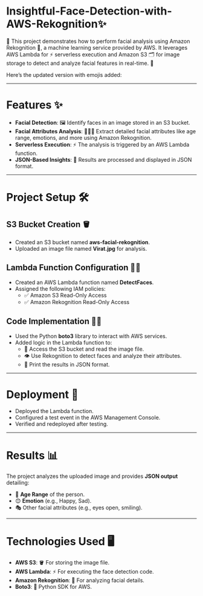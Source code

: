 # Insightful-Face-Detection-with-AWS-Rekognition✨

🚀 This project demonstrates how to perform facial analysis using Amazon Rekognition 🌟, a machine learning service provided by AWS. It leverages AWS Lambda for ⚡ serverless execution and Amazon S3 🗂️ for image storage to detect and analyze facial features in real-time. 🎯

Here’s the updated version with emojis added:  

---

# Features ✨  
- **Facial Detection**: 🖼️ Identify faces in an image stored in an S3 bucket.  
- **Facial Attributes Analysis**: 🧑‍🤝‍🧑 Extract detailed facial attributes like age range, emotions, and more using Amazon Rekognition.  
- **Serverless Execution**: ⚡ The analysis is triggered by an AWS Lambda function.  
- **JSON-Based Insights**: 📝 Results are processed and displayed in JSON format.  

---

# Project Setup 🛠️  

## S3 Bucket Creation 🪣  
- Created an S3 bucket named **aws-facial-rekognition**.  
- Uploaded an image file named **Virat.jpg** for analysis.  

## Lambda Function Configuration 🧑‍💻  
- Created an AWS Lambda function named **DetectFaces**.  
- Assigned the following IAM policies:  
  - ✅ Amazon S3 Read-Only Access  
  - ✅ Amazon Rekognition Read-Only Access  

## Code Implementation 🧑‍💻  
- Used the Python **boto3** library to interact with AWS services.  
- Added logic in the Lambda function to:  
  - 📂 Access the S3 bucket and read the image file.  
  - 👁️ Use Rekognition to detect faces and analyze their attributes.  
  - 📝 Print the results in JSON format.  

---

# Deployment 🚀  
- Deployed the Lambda function.  
- Configured a test event in the AWS Management Console.  
- Verified and redeployed after testing.  

---

# Results 📊  
The project analyzes the uploaded image and provides **JSON output** detailing:  
- 👶 **Age Range** of the person.  
- 😊 **Emotion** (e.g., Happy, Sad).  
- 🎭 Other facial attributes (e.g., eyes open, smiling).  

---

# Technologies Used 🖥️  
- **AWS S3**: 🪣 For storing the image file.  
- **AWS Lambda**: ⚡ For executing the face detection code.  
- **Amazon Rekognition**: 🤖 For analyzing facial details.  
- **Boto3**: 🐍 Python SDK for AWS.  


